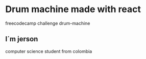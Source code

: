# Drum machine made with react 
freecodecamp challenge drum-machine

## I´m jerson 
computer science student from colombia 